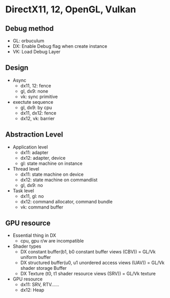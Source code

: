 # DirectX11, 12, OpenGL, Vulkan


## Debug method
* GL: orbuculum
* DX: Enable Debug flag when create instance
* VK: Load Debug Layer

## Design 
* Async
  * dx11, 12: fence
  * gl, dx9: none
  * vk: sync primitive
* exectute sequence
  * gl, dx9: by cpu
  * dx11, dx12: fence
  * dx12, vk: barrier 


## Abstraction Level
* Application level
  * dx11: adapter
  * dx12: adapter, device
  * gl: state machine on instance
* Thread level
  * dx11: state machine on device
  * dx12: state machine on commandlist
  * gl, dx9: no
* Task level
  * dx11, gl: no
  * dx12: command allocator, command bundle
  * vk: command buffer


## GPU resource 
* Essential thing in DX
  * cpu, gpu r/w are incompatible
* Shader types
  * DX constant buffer(b1, b0 constant buffer views (CBV))  = GL/Vk uniform buffer 
  * DX structured buffer(u0, u1 unordered access views (UAV)) = GL/Vk shader storage Buffer
  * DX Texture (t0, t1 shader resource views (SRV)) = GL/Vk texture
* GPU resource
  * dx11: SRV, RTV......
  * dx12: Heap

